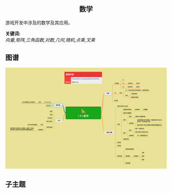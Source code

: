 <h2 align="center">数学</h2>
<p>
游戏开发中涉及的数学及其应用。
</p>

**关键词:**<br/>
*向量,矩阵,三角函数,对数,几何,随机,点乘,叉乘*

## 图谱
![图片加载中...](../exports/1.3.1.数学.png?raw=true)

## 子主题
